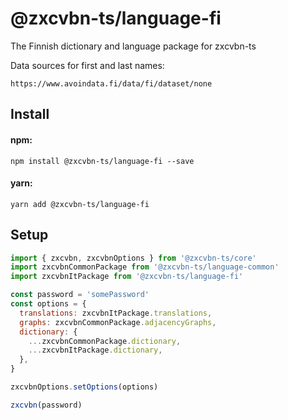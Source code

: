 # @zxcvbn-ts/language-fi

The Finnish dictionary and language package for zxcvbn-ts

Data sources for first and last names:

    https://www.avoindata.fi/data/fi/dataset/none

## Install

#### npm:

`npm install @zxcvbn-ts/language-fi --save`

#### yarn:

`yarn add @zxcvbn-ts/language-fi`

## Setup

```js
import { zxcvbn, zxcvbnOptions } from '@zxcvbn-ts/core'
import zxcvbnCommonPackage from '@zxcvbn-ts/language-common'
import zxcvbnItPackage from '@zxcvbn-ts/language-fi'

const password = 'somePassword'
const options = {
  translations: zxcvbnItPackage.translations,
  graphs: zxcvbnCommonPackage.adjacencyGraphs,
  dictionary: {
    ...zxcvbnCommonPackage.dictionary,
    ...zxcvbnItPackage.dictionary,
  },
}

zxcvbnOptions.setOptions(options)

zxcvbn(password)
```
